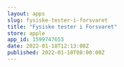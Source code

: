 ```yaml
---
layout: apps
slug: fysiske-tester-i-forsvaret
title: "Fysiske tester i Forsvaret"
store: apple
app_id: 1599747653
date: 2022-01-18T12:13:08Z
published: 2022-01-18T08:00:00Z
---
```

